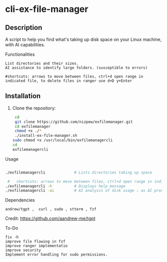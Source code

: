 # cli-ex-file-manager

## Description
A script to help you find what's taking up disk space on your Linux machine, with AI capabilities.

Functionalities

    List directories and their sizes.
    AI assistance to identify large folders. (susceptible to errors)
    
    #shortcuts: arrows to move between files, ctrl+d open range in indicated file, to delete files in ranger use d+D y+Enter 

## Installation
1. Clone the repository:
   ```bash
    cd
    git clone https://github.com/nizpew/exfilemanager.git
    cd exfilemanager
    chmod +x ./*
    ./install-ex-file-manager.sh
   sudo chmod +x /usr/local/bin/exfilemanagercli
   cd
   exfilemanagercli


Usage

```bash

./exfilemanagercli             # Lists directories taking up space

 #   shortcuts: arrows to move between files, ctrl+d open range in indicated file, to delete files in ranger use d+D y+Enter 
./exfilemanagercli -h          # Displays help message
./exfilemanagercli -ai         # AI analysis of disk usage ; as AI prone to ERROR 

```


Dependencies

    andrew/tgpt ,  curl , sudo , stterm , fzf 

Credit: https://github.com/aandrew-me/tgpt

To-Do

    fix -h
    improve file flowing in fzf
    improve ranger implementatio
    improve security
    Implement error handling for sudo permissions.

